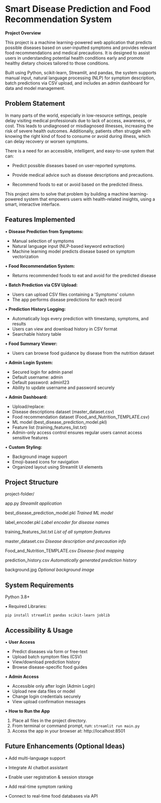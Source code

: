 # Smart Disease Prediction and Food Recommendation System

**Project Overview**

This project is a machine learning-powered web application that predicts possible diseases based on user-inputted symptoms and provides relevant food recommendations and medical precautions. It is designed to assist users in understanding potential health conditions early and promote healthy dietary choices tailored to those conditions.

Built using Python, scikit-learn, Streamlit, and pandas, the system supports manual input, natural language processing (NLP) for symptom description, batch predictions via CSV upload, and includes an admin dashboard for data and model management.

## Problem Statement
In many parts of the world, especially in low-resource settings, people delay visiting medical professionals due to lack of access, awareness, or cost. This leads to undiagnosed or misdiagnosed illnesses, increasing the risk of severe health outcomes. Additionally, patients often struggle with knowing the right kind of food to consume or avoid during illness, which can delay recovery or worsen symptoms.

There is a need for an accessible, intelligent, and easy-to-use system that can:

- Predict possible diseases based on user-reported symptoms.

- Provide medical advice such as disease descriptions and precautions.

- Recommend foods to eat or avoid based on the predicted illness.

This project aims to solve that problem by building a machine learning-powered system that empowers users with health-related insights, using a smart, interactive interface.

## Features Implemented

•	**Disease Prediction from Symptoms:**

-	Manual selection of symptoms
-	Natural language input (NLP-based keyword extraction)
-	Machine learning model predicts disease based on symptom vectorization
  
•	**Food Recommendation System:**

-	Returns recommended foods to eat and avoid for the predicted disease
  
•	**Batch Prediction via CSV Upload:**

-	Users can upload CSV files containing a 'Symptoms' column
-	The app performs disease predictions for each record
  
•	**Prediction History Logging:**

-	Automatically logs every prediction with timestamp, symptoms, and results
-	Users can view and download history in CSV format
-	Searchable history table
  
•	**Food Summary Viewer:**

-	Users can browse food guidance by disease from the nutrition dataset
  
•	**Admin Login System:**

-	Secured login for admin panel
-	Default username: admin
-	Default password: admin123
-	Ability to update username and password securely
  
•	**Admin Dashboard:**

-	Upload/replace:
-	Disease descriptions dataset (master_dataset.csv)
-	Food recommendation dataset (Food_and_Nutrition_TEMPLATE.csv)
-	ML model (best_disease_prediction_model.pkl)
-	Feature list (training_features_list.txt)
-	Admin-only access control ensures regular users cannot access sensitive features
  
•	**Custom Styling:**

-	Background image support
-	Emoji-based icons for navigation
-	Organized layout using Streamlit UI elements

## Project Structure

project-folder/

app.py                            				_Streamlit application_

best_disease_prediction_model.pkl 				_Trained ML model_

label_encoder.pkl                 				_Label encoder for disease names_

training_features_list.txt        				_List of all symptom features_

master_dataset.csv                				_Disease description and precaution info_

Food_and_Nutrition_TEMPLATE.csv   				_Disease-food mapping_

prediction_history.csv            				_Automatically generated prediction history_

background.jpg                    				_Optional background image_

## System Requirements

Python 3.8+

•	Required Libraries:

`pip install streamlit pandas scikit-learn joblib`

## Accessibility & Usage

•	**User Access**

- Predict diseases via form or free-text
- Upload batch symptom files (CSV)
- View/download prediction history
- Browse disease-specific food guides
  
•	**Admin Access**

- Accessible only after login (Admin Login)
- Upload new data files or model
- Change login credentials securely
- View upload confirmation messages
  
•	**How to Run the App**
1. Place all files in the project directory.
2. From terminal or command prompt, run: `streamlit run main.py`
3. Access the app in your browser at: http://localhost:8501
   
## Future Enhancements (Optional Ideas)

•	Add multi-language support

•	Integrate AI chatbot assistant

•	Enable user registration & session storage

•	Add real-time symptom ranking

•	Connect to real-time food databases via API

